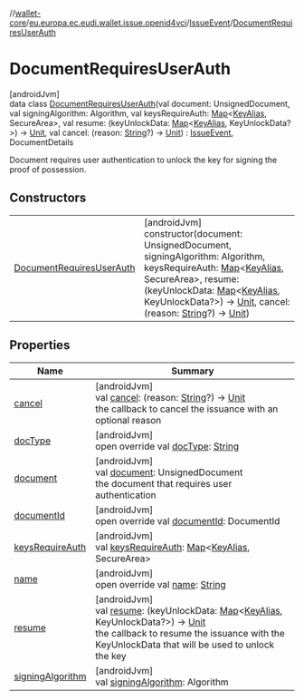 //[wallet-core](../../../../index.md)/[eu.europa.ec.eudi.wallet.issue.openid4vci](../../index.md)/[IssueEvent](../index.md)/[DocumentRequiresUserAuth](index.md)

# DocumentRequiresUserAuth

[androidJvm]\
data class [DocumentRequiresUserAuth](index.md)(val document: UnsignedDocument, val signingAlgorithm: Algorithm, val keysRequireAuth: [Map](https://kotlinlang.org/api/latest/jvm/stdlib/kotlin-stdlib/kotlin.collections/-map/index.html)&lt;[KeyAlias](../../-key-alias/index.md), SecureArea&gt;, val resume: (keyUnlockData: [Map](https://kotlinlang.org/api/latest/jvm/stdlib/kotlin-stdlib/kotlin.collections/-map/index.html)&lt;[KeyAlias](../../-key-alias/index.md), KeyUnlockData?&gt;) -&gt; [Unit](https://kotlinlang.org/api/latest/jvm/stdlib/kotlin-stdlib/kotlin/-unit/index.html), val cancel: (reason: [String](https://kotlinlang.org/api/latest/jvm/stdlib/kotlin-stdlib/kotlin/-string/index.html)?) -&gt; [Unit](https://kotlinlang.org/api/latest/jvm/stdlib/kotlin-stdlib/kotlin/-unit/index.html)) : [IssueEvent](../index.md), DocumentDetails

Document requires user authentication to unlock the key for signing the proof of possession.

## Constructors

| | |
|---|---|
| [DocumentRequiresUserAuth](-document-requires-user-auth.md) | [androidJvm]<br>constructor(document: UnsignedDocument, signingAlgorithm: Algorithm, keysRequireAuth: [Map](https://kotlinlang.org/api/latest/jvm/stdlib/kotlin-stdlib/kotlin.collections/-map/index.html)&lt;[KeyAlias](../../-key-alias/index.md), SecureArea&gt;, resume: (keyUnlockData: [Map](https://kotlinlang.org/api/latest/jvm/stdlib/kotlin-stdlib/kotlin.collections/-map/index.html)&lt;[KeyAlias](../../-key-alias/index.md), KeyUnlockData?&gt;) -&gt; [Unit](https://kotlinlang.org/api/latest/jvm/stdlib/kotlin-stdlib/kotlin/-unit/index.html), cancel: (reason: [String](https://kotlinlang.org/api/latest/jvm/stdlib/kotlin-stdlib/kotlin/-string/index.html)?) -&gt; [Unit](https://kotlinlang.org/api/latest/jvm/stdlib/kotlin-stdlib/kotlin/-unit/index.html)) |

## Properties

| Name | Summary |
|---|---|
| [cancel](cancel.md) | [androidJvm]<br>val [cancel](cancel.md): (reason: [String](https://kotlinlang.org/api/latest/jvm/stdlib/kotlin-stdlib/kotlin/-string/index.html)?) -&gt; [Unit](https://kotlinlang.org/api/latest/jvm/stdlib/kotlin-stdlib/kotlin/-unit/index.html)<br>the callback to cancel the issuance with an optional reason |
| [docType](../-document-deferred/index.md#-1539120442%2FProperties%2F1615067946) | [androidJvm]<br>open override val [docType](../-document-deferred/index.md#-1539120442%2FProperties%2F1615067946): [String](https://kotlinlang.org/api/latest/jvm/stdlib/kotlin-stdlib/kotlin/-string/index.html) |
| [document](document.md) | [androidJvm]<br>val [document](document.md): UnsignedDocument<br>the document that requires user authentication |
| [documentId](../-document-deferred/index.md#-811584596%2FProperties%2F1615067946) | [androidJvm]<br>open override val [documentId](../-document-deferred/index.md#-811584596%2FProperties%2F1615067946): DocumentId |
| [keysRequireAuth](keys-require-auth.md) | [androidJvm]<br>val [keysRequireAuth](keys-require-auth.md): [Map](https://kotlinlang.org/api/latest/jvm/stdlib/kotlin-stdlib/kotlin.collections/-map/index.html)&lt;[KeyAlias](../../-key-alias/index.md), SecureArea&gt; |
| [name](../-document-deferred/index.md#686046743%2FProperties%2F1615067946) | [androidJvm]<br>open override val [name](../-document-deferred/index.md#686046743%2FProperties%2F1615067946): [String](https://kotlinlang.org/api/latest/jvm/stdlib/kotlin-stdlib/kotlin/-string/index.html) |
| [resume](resume.md) | [androidJvm]<br>val [resume](resume.md): (keyUnlockData: [Map](https://kotlinlang.org/api/latest/jvm/stdlib/kotlin-stdlib/kotlin.collections/-map/index.html)&lt;[KeyAlias](../../-key-alias/index.md), KeyUnlockData?&gt;) -&gt; [Unit](https://kotlinlang.org/api/latest/jvm/stdlib/kotlin-stdlib/kotlin/-unit/index.html)<br>the callback to resume the issuance with the KeyUnlockData that will be used to unlock the key |
| [signingAlgorithm](signing-algorithm.md) | [androidJvm]<br>val [signingAlgorithm](signing-algorithm.md): Algorithm |
